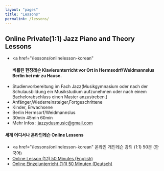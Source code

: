 ```yaml
---
layout: "pages"
title: "Lessons"
permalink: /lessons/
---
```


## Online Private(1:1) Jazz Piano and Theory Lessons

- <a href="/lessons/onlinelesson-korean" 
  #### 베를린 현장레슨 Klavierunterricht vor Ort in Hermsodrf/Weidmannslus Berlin bei mir zu Hause.</a>
- Studienvorbereitung im Fach Jazz(Musikgymnasium oder nach der Schulausbildung ein Musikstudium aufzunehmen oder nach einem Bachelorabschluss einen Master anzustreben.)
- Anfänger,Wiederreinsteiger,Fortgeschrittene
- Kinder, Erwachsene
- Berlin Hermsorf/Weidmannslus
- 30min 45min 60min 
- Mehr Infos : jazzydusmusic@gmail.com

#### 세계 어디서나 온라인레슨 Online Lessons
  
 - <a href="/lessons/onlinelesson-korean" 온라인 개인레슨 강의 (1:1)  50분 (한국어)</a>
 - <a href="/lessons/onlinelesson-eng">Online Lesson (1:1) 50 Minutes (English)</a>
 - <a href="/lessons/onlinelesson-deutsch">Online Einzelunterricht (1:1) 50 Minuten (Deutsch)</a>
 

